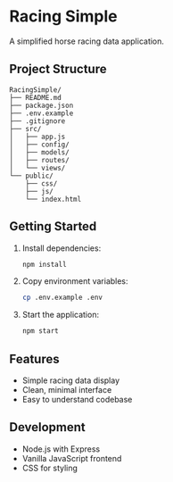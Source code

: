 # Racing Simple

A simplified horse racing data application.

## Project Structure

```
RacingSimple/
├── README.md
├── package.json
├── .env.example
├── .gitignore
├── src/
│   ├── app.js
│   ├── config/
│   ├── models/
│   ├── routes/
│   └── views/
└── public/
    ├── css/
    ├── js/
    └── index.html
```

## Getting Started

1. Install dependencies:
   ```bash
   npm install
   ```

2. Copy environment variables:
   ```bash
   cp .env.example .env
   ```

3. Start the application:
   ```bash
   npm start
   ```

## Features

- Simple racing data display
- Clean, minimal interface
- Easy to understand codebase

## Development

- Node.js with Express
- Vanilla JavaScript frontend
- CSS for styling